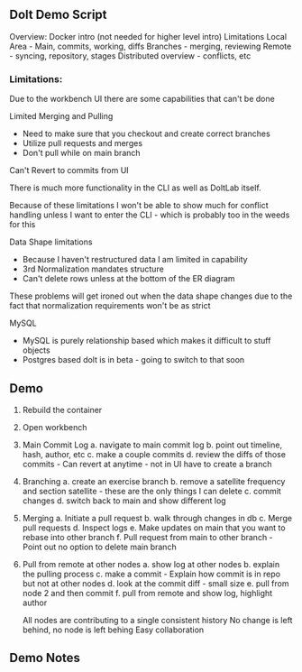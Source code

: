 ## Dolt Demo Script

Overview:
Docker intro (not needed for higher level intro)
Limitations
Local Area - Main, commits, working, diffs
Branches - merging, reviewing
Remote - syncing, repository, stages
Distributed overview - conflicts, etc



### Limitations:

Due to the workbench UI there are some capabilities that can't be done

Limited Merging and Pulling
- Need to make sure that you checkout and create correct branches
- Utilize pull requests and merges
- Don't pull while on main branch

Can't Revert to commits from UI

There is much more functionality in the CLI as well as DoltLab itself. 

Because of these limitations I won't be able to show much for conflict handling unless I want to enter the CLI - which is probably too in the weeds for this

Data Shape limitations
- Because I haven't restructured data I am limited in capability
- 3rd Normalization mandates structure
- Can't delete rows unless at the bottom of the ER diagram

These problems will get ironed out when the data shape changes due to the fact that normalization requirements won't be as strict

MySQL
- MySQL is purely relationship based which makes it difficult to stuff objects
- Postgres based dolt is in beta - going to switch to that soon


## Demo

1. Rebuild the container
2. Open workbench
3. Main Commit Log
    a. navigate to main commit log
    b. point out timeline, hash, author, etc
    c. make a couple commits
    d. review the diffs of those commits
        -  Can revert at anytime - not in UI have to create a branch
4. Branching
    a. create an exercise branch
    b. remove a satellite frequency and section satellite
        - these are the only things I can delete
    c. commit changes
    d. switch back to main and show different log
5. Merging
    a. Initiate a pull request
    b. walk through changes in db
    c. Merge pull requests
    d. Inspect logs
    e. Make updates on main that you want to rebase into other branch
    f. Pull request from main to other branch
        - Point out no option to delete main branch
6. Pull from remote at other nodes
    a. show log at other nodes
    b. explain the pulling process
    c. make a commit
        - Explain how commit is in repo but not at other nodes
    d. look at the commit diff - small size
    e. pull from node 2 and then commit
    f. pull from remote and show log, highlight author

    All nodes are contributing to a single consistent history
    No change is left behind, no node is left behing
    Easy collaboration

## Demo Notes
